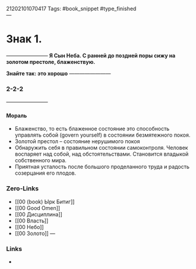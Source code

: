 21202101070417
Tags: #book_snippet #type_finished  
—
# Знак 1.
————————
**Я Сын Неба.
С ранней до поздней поры
сижу на золотом престоле,
блаженствую.**

**Знайте так:
это хорошо**
————————
 ### 2-2-2
————————

#### Мораль

- Блаженство, то есть блаженное состояние это способность управлять собой (govern yourself) в состоянии безмятежного покоя. 
- Золотой престол – состояние нерушимого покоя
- Обнаружить себя в правильном состоянии самоконтроля. Человек воспаряет над собой, над обстоятельствами. Становится владыкой собственного мира.
- Приятная усталость после большого проделанного труда и радость созерцания его плодов.


### Zero-Links
- [[00 (book) Ырк Битиг]]
- [[00 Good Omen]]
- [[00 Дисциплина]]
- [[00 Власть]]
- [[00 Небо]]
- [[00 Золото]]
—
### Links
- 


